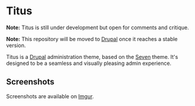 # Titus

**Note:** Titus is still under development but open for comments and critique.

**Note:** This repository will be moved to [Drupal](https://www.drupal.org) once
it reaches a stable version. 

Titus is a [Drupal](https://www.drupal.org) administration theme, based on the
[Seven](https://www.drupal.org/project/seven) theme. It's designed to be a
seamless and visually pleasing admin experience.

## Screenshots

Screenshots are available on [Imgur](https://imgur.com/a/F3wNu).
